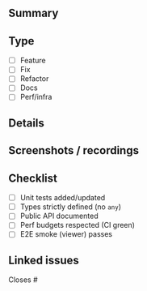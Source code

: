 ## Summary

## Type
- [ ] Feature
- [ ] Fix
- [ ] Refactor
- [ ] Docs
- [ ] Perf/infra

## Details

## Screenshots / recordings

## Checklist
- [ ] Unit tests added/updated
- [ ] Types strictly defined (no `any`)
- [ ] Public API documented
- [ ] Perf budgets respected (CI green)
- [ ] E2E smoke (viewer) passes

## Linked issues
Closes #
